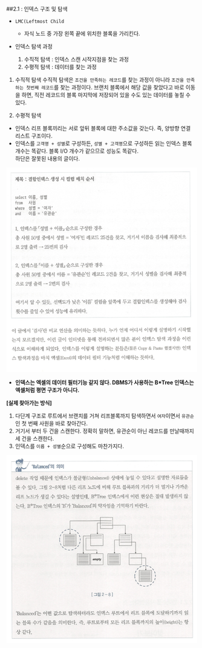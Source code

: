 ##2.1 : 인덱스 구조 및 탐색

- `LMC(Leftmost Child`

  - 자식 노드 중 가장 왼쪽 끝에 위치한 블록을 가리킨다.

- 인덱스 탐색 과정
  1. 수직적 탐색 : 인덱스 스캔 시작지점을 찾는 과정
  2. 수평적 탐색 : 데이터를 찾는 과정

1. 수직적 탐색
   수직적 탐색은 `조건을 만족하는 레코드`를 찾는 과정이 아니라 `조건을 만족하는 첫번째 레코드`를 찾는 과정이다.
   브랜치 블록에서 해당 값을 찾았다고 바로 이동을 하면, 직전 레코드의 블록 마지막에 저장되어 있을 수도 있는 데이터를 놓칠 수 있다.

2) 수평적 탐색

- 인덱스 리프 블록끼리는 서로 앞뒤 블록에 대한 주소값을 갖는다. 즉, 양방향 연결 리스트 구조이다.
- 인덱스를 `고객명 + 성별`로 구성하든, `성별 + 고객명`으로 구성하든 읽는 인덱스 블록 개수는 똑같다. 블록 I/O 개수가 같으므로 성능도 똑같다.  
  하단은 잘못된 내용의 글이다.

![인덱스 성별 여자이름 유관순](./images/2020-06-13-15-33-01.png)

- **인덱스는 엑셀의 데이터 필터기능 같지 않다. DBMS가 사용하는 B\*Tree 인덱스는 엑셀처럼 평면 구조가 아니다.**

**[실제 찾아가는 방식]**

1. 다단계 구조로 루트에서 브랜치를 거쳐 리프블록까지 탐색하면서 `여자`이면서 `유관순`인 첫 번째 사원을 바로 찾아간다.
2. 거기서 부터 두 건을 스캔한다. 정확히 말하면, 유관순이 아닌 레코드를 만날때까지 세 건을 스캔한다.
3. 인덱스를 `이름 + 성별`순으로 구성해도 마찬가지다.

![balance의 의미](./images/2020-06-13-15-39-32.png)
